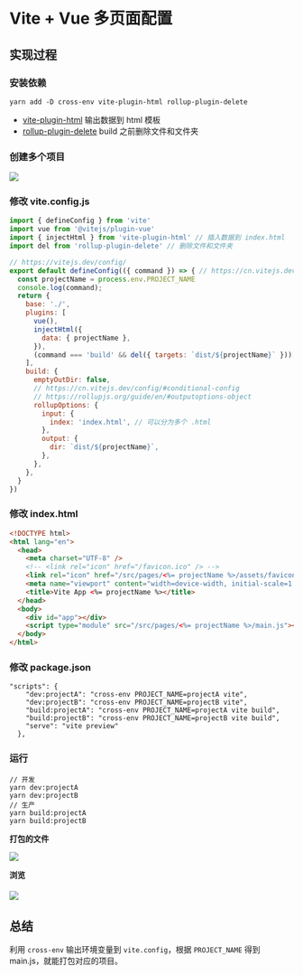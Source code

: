 # Vite + Vue 多页面配置

## 实现过程

### 安装依赖

```
yarn add -D cross-env vite-plugin-html rollup-plugin-delete
```

- [vite-plugin-html](https://github.com/anncwb/vite-plugin-html) 输出数据到 html 模板
- [rollup-plugin-delete](https://github.com/vladshcherbin/rollup-plugin-delete) build 之前删除文件和文件夹

### 创建多个项目

![](https://gitee.com/zloooong/image_store/raw/master/img/202112101543583.png)

### 修改 vite.config.js

```js
import { defineConfig } from 'vite'
import vue from '@vitejs/plugin-vue'
import { injectHtml } from 'vite-plugin-html' // 插入数据到 index.html
import del from 'rollup-plugin-delete' // 删除文件和文件夹

// https://vitejs.dev/config/
export default defineConfig(({ command }) => { // https://cn.vitejs.dev/config/#conditional-config
  const projectName = process.env.PROJECT_NAME
  console.log(command);
  return {
    base: './',
    plugins: [
      vue(),
      injectHtml({
        data: { projectName },
      }),
      (command === 'build' && del({ targets: `dist/${projectName}` })),
    ],
    build: {
      emptyOutDir: false,
      // https://cn.vitejs.dev/config/#conditional-config
      // https://rollupjs.org/guide/en/#outputoptions-object
      rollupOptions: {
        input: {
          index: 'index.html', // 可以分为多个 .html
        },
        output: {
          dir: `dist/${projectName}`,
        },
      },
    },
  }
})

```

### 修改 index.html

```html
<!DOCTYPE html>
<html lang="en">
  <head>
    <meta charset="UTF-8" />
    <!-- <link rel="icon" href="/favicon.ico" /> -->
    <link rel="icon" href="/src/pages/<%= projectName %>/assets/favicon.ico" />
    <meta name="viewport" content="width=device-width, initial-scale=1.0" />
    <title>Vite App <%= projectName %></title>
  </head>
  <body>
    <div id="app"></div>
    <script type="module" src="/src/pages/<%= projectName %>/main.js"></script>
  </body>
</html>

```

### 修改 package.json

```
"scripts": {
    "dev:projectA": "cross-env PROJECT_NAME=projectA vite",
    "dev:projectB": "cross-env PROJECT_NAME=projectB vite",
    "build:projectA": "cross-env PROJECT_NAME=projectA vite build",
    "build:projectB": "cross-env PROJECT_NAME=projectB vite build",
    "serve": "vite preview"
  },
```

### 运行

```
// 开发
yarn dev:projectA
yarn dev:projectB
// 生产
yarn build:projectA
yarn build:projectB
```

**打包的文件**

![](https://gitee.com/zloooong/image_store/raw/master/img/202112101543952.png)

**浏览**

#### ![](https://gitee.com/zloooong/image_store/raw/master/img/202112101544480.png)

## 总结

利用 `cross-env` 输出环境变量到 `vite.config`，根据 `PROJECT_NAME` 得到 main.js，就能打包对应的项目。

